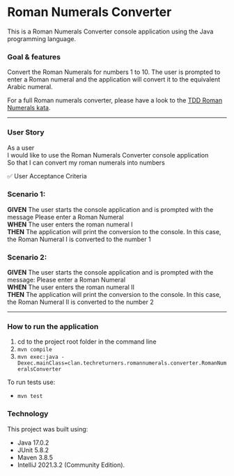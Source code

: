 # Roman Numerals Converter

This is a Roman Numerals Converter console application using the Java programming language.

### Goal & features
Convert the Roman Numerals for numbers 1 to 10. The user is prompted to enter a Roman numeral and the application will convert it to the equivalent Arabic numeral.

For a full Roman numerals converter, please have a look to the [TDD Roman Numerals kata](https://github.com/abcpaem/tdd-roman-numerals-kata).

---------------------------------------------------------------------------------------------------------

### User Story

As a user <br/>
I would like to use the Roman Numerals Converter console application<br/>
So that I can convert my roman numerals into numbers

✅   User Acceptance Criteria

### Scenario 1:
**GIVEN** The user starts the console application and is prompted with the message Please enter a Roman Numeral<br/>
**WHEN** The user enters the roman numeral I<br/>
**THEN** The application will print the conversion to the console. In this case, the Roman Numeral I is converted to the number 1

### Scenario 2:
**GIVEN** The user starts the console application and is prompted with the message: Please enter a Roman Numeral<br/>
**WHEN** The user enters the roman numeral II<br/>
**THEN** The application will print the conversion to the console. In this case, the Roman Numeral II is converted to the number 2

---
### How to run the application
1) cd to the project root folder in the command line
2) `mvn compile`
3) `mvn exec:java -Dexec.mainClass=clan.techreturners.romannumerals.converter.RomanNumeralsConverter`

To run tests use:
- ``mvn test``

### Technology
This project was built using:
- Java 17.0.2
- JUnit 5.8.2
- Maven 3.8.5
- IntelliJ 2021.3.2 (Community Edition).
